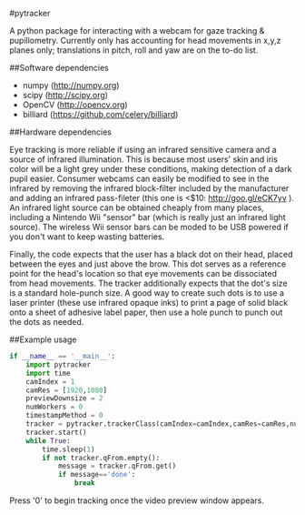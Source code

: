 #pytracker

A python package for interacting with a webcam for gaze tracking &amp; pupillometry. Currently only has accounting for head movements in x,y,z planes only; translations in pitch, roll and yaw are on the to-do list.


##Software dependencies

 - numpy (http://numpy.org)
 - scipy (http://scipy.org)
 - OpenCV (http://opencv.org)
 - billiard (https://github.com/celery/billiard)


##Hardware dependencies

Eye tracking is more reliable if using an infrared sensitive camera and a source of infrared illumination. This is because most users' skin and iris color will be a light grey under these conditions, making detection of a dark pupil easier. Consumer webcams can easily be modified to see in the infrared by removing the infrared block-filter included by the manufacturer and adding an infrared pass-fileter (this one is <$10: http://goo.gl/eCK7yv ). An infrared light source can be obtained cheaply from many places, including a Nintendo Wii "sensor" bar (which is really just an infrared light source). The wireless Wii sensor bars can be moded to be USB powered if you don't want to keep wasting batteries. 

Finally, the code expects that the user has a black dot on their head, placed between the eyes and just above the brow. This dot serves as a reference point for the head's location so that eye movements can be dissociated from head movements. The tracker additionally expects that the dot's size is a standard hole-punch size. A good way to create such dots is to use a laser printer (these use infrared opaque inks) to print a page of solid black onto a sheet of adhesive label paper, then use a hole punch to punch out the dots as needed.


##Example usage

```python
if __name__ == '__main__':
	import pytracker
	import time
	camIndex = 1
	camRes = [1920,1080]
	previewDownsize = 2
	numWorkers = 0
	timestampMethod = 0
	tracker = pytracker.trackerClass(camIndex=camIndex,camRes=camRes,numWorkers=numWorkers,previewDownsize=previewDownsize,timestampMethod=timestampMethod)
	tracker.start()
	while True:
		time.sleep(1)
		if not tracker.qFrom.empty():
			message = tracker.qFrom.get()
			if message=='done':
				break
```
Press '0' to begin tracking once the video preview window appears.

